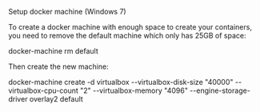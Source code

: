  Setup docker machine (Windows 7)

 To create a docker machine with enough space to create your containers, you need to remove the default machine which
 only has 25GB of space:

 docker-machine rm default

 Then create the new machine:

 docker-machine create -d virtualbox --virtualbox-disk-size "40000" --virtualbox-cpu-count "2" --virtualbox-memory "4096" --engine-storage-driver overlay2 default